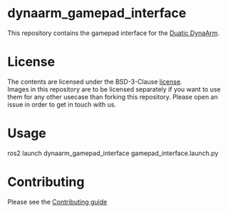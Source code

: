 # dynaarm_gamepad_interface

This repository contains the gamepad interface for the  [Duatic DynaArm](https://duatic.com/robotic-arm/).

# License

The contents are licensed under the BSD-3-Clause  [license](LICENSE).\
Images in this repository are to be licensed separately if you want to use them for any other usecase than forking this repository. Please open an issue in order to get in touch with us.

# Usage

ros2 launch dynaarm_gamepad_interface gamepad_interface.launch.py

# Contributing

Please see the [Contributing guide](./CONTRIBUTING.md)
